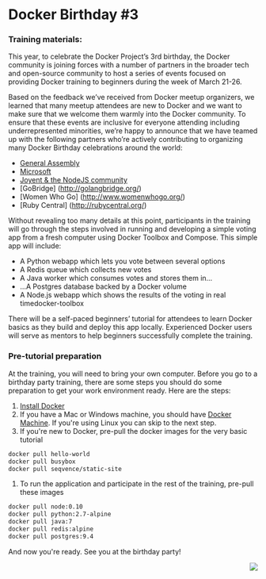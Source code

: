 
# Docker Birthday #3

### Training materials:


This year, to celebrate the Docker Project’s 3rd birthday, the Docker community is joining forces with a number of partners in the broader tech and open-source community to host a series of events focused on providing Docker training to beginners during the week of March 21-26. 

Based on the feedback we’ve received from Docker meetup organizers, we learned that many meetup attendees are new to Docker and we want to make sure that we welcome them warmly into the Docker community. To ensure that these events are inclusive for everyone attending including underrepresented minorities, we’re happy to announce that we have teamed up with the following partners who’re actively contributing to organizing many Docker Birthday celebrations around the world:

- [General Assembly](https://generalassemb.ly/)
- [Microsoft](https://www.microsoft.com/en-us/)
- [Joyent & the NodeJS community](https://www.joyent.com/developers/node)
- [GoBridge] (http://golangbridge.org/)
- [Women Who Go] (http://www.womenwhogo.org/)
- [Ruby Central] (http://rubycentral.org/)

Without revealing too many details at this point, participants in the training will go through the steps involved in running and developing a simple voting app from a fresh computer using Docker Toolbox and Compose. This simple app will include:

- A Python webapp which lets you vote between several options
- A Redis queue which collects new votes
- A Java worker which consumes votes and stores them in…
- …A Postgres database backed by a Docker volume
- A Node.js webapp which shows the results of the voting in real timedocker-toolbox

There will be a self-paced beginners’ tutorial for attendees to learn Docker basics as they build and deploy this app locally. Experienced Docker users will serve as mentors to help beginners successfully complete the training.

### Pre-tutorial preparation
At the training, you will need to bring your own computer. Before you go to a birthday party training, there are some steps you should do some preparation to get your work environment ready. Here are the steps:

1. [Install Docker](https://docs.docker.com/engine/installation/)
1. If you have a Mac or Windows machine, you should have [Docker Machine](https://docs.docker.com/machine/overview/). If you're using Linux you can skip to the next step.
1. If you're new to Docker, pre-pull the docker images for the very basic tutorial
```bash
docker pull hello-world
docker pull busybox
docker pull seqvence/static-site
```
1. To run the application and participate in the rest of the training, pre-pull these images
```bash
docker pull node:0.10
docker pull python:2.7-alpine
docker pull java:7
docker pull redis:alpine
docker pull postgres:9.4
```
And now you're ready. See you at the birthday party!

<a href="https://www.docker.com/docker-birthday"><img align="right" src="https://www.docker.com/sites/default/files/illustration-com-container-party.png"></a>
